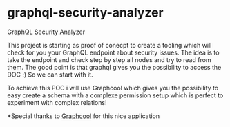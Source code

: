 # graphql-security-analyzer
GraphQL Security Analyzer

This project is starting as proof of conecpt to create a tooling which will check for you your GraphQL endpoint about security issues.
The idea is to take the endpoint and check step by step all nodes and try to read from them. The good point is that graphql gives you the possibility to access the DOC :) So we can start with it.

To achieve this POC i will use Graphcool which gives you the possibility to easy create a schema with a complexe permission setup which is perfect to experiment with complex relations!




*Special thanks to [Graphcool](https://www.graph.cool/) for this nice application
